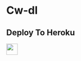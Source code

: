# Cw-dl

## Deploy To Heroku

<a href="https://heroku.com/deploy?template=https://github.com/TIGER7815/LPRPDV-Cw-repo">
     <img height="30px" src="https://img.shields.io/badge/Deploy%20To%20Heroku-blueviolet?style=for-the-badge&logo=heroku">
  </a>
